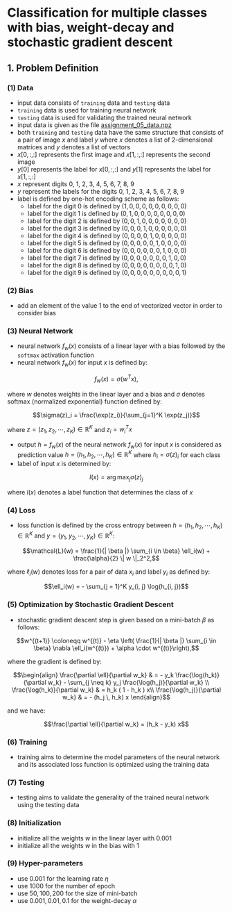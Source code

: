 # Classification for multiple classes with bias, weight-decay and stochastic gradient descent

## 1. Problem Definition

### (1) Data

- input data consists of `training` data and `testing` data
- `training` data is used for training neural network
- `testing` data is used for validating the trained neural network
- input data is given as the file [assignment_05_data.npz](https://gitlab.com/cau-class/neural-network/2021-2/assignment/-/blob/main/05/assignment_05_data.npz)
- both `training` and `testing` data have the same structure that consists of a pair of image $`x`$ and label $`y`$ where $`x`$ denotes a list of 2-dimensional matrices and $`y`$ denotes a list of vectors
- $`x[0, :, :]`$ represents the first image and $`x[1, :, :]`$ represents the second image
- $`y[0]`$ represents the label for $`x[0, :, :]`$ and $`y[1]`$ represents the label for $`x[1, :, :]`$
- $`x`$ represent digits 0, 1, 2, 3, 4, 5, 6, 7, 8, 9
- $`y`$ represent the labels for the digits 0, 1, 2, 3, 4, 5, 6, 7, 8, 9
- label is defined by one-hot encoding scheme as follows:
  - label for the digit 0 is defined by $`(1, 0, 0, 0, 0, 0, 0, 0, 0, 0)`$
  - label for the digit 1 is defined by $`(0, 1, 0, 0, 0, 0, 0, 0, 0, 0)`$
  - label for the digit 2 is defined by $`(0, 0, 1, 0, 0, 0, 0, 0, 0, 0)`$
  - label for the digit 3 is defined by $`(0, 0, 0, 1, 0, 0, 0, 0, 0, 0)`$
  - label for the digit 4 is defined by $`(0, 0, 0, 0, 1, 0, 0, 0, 0, 0)`$
  - label for the digit 5 is defined by $`(0, 0, 0, 0, 0, 1, 0, 0, 0, 0)`$
  - label for the digit 6 is defined by $`(0, 0, 0, 0, 0, 0, 1, 0, 0, 0)`$
  - label for the digit 7 is defined by $`(0, 0, 0, 0, 0, 0, 0, 1, 0, 0)`$
  - label for the digit 8 is defined by $`(0, 0, 0, 0, 0, 0, 0, 0, 1, 0)`$
  - label for the digit 9 is defined by $`(0, 0, 0, 0, 0, 0, 0, 0, 0, 1)`$

### (2) Bias

- add an element of the value $`1`$ to the end of vectorized vector in order to consider bias

### (3) Neural Network

- neural network $`f_w(x)`$ consists of a linear layer with a bias followed by the `softmax` activation function 
- neural network $`f_w(x)`$ for input $`x`$ is defined by:
```math
f_w(x) = \sigma( w^T x ),
```
where $`w`$ denotes weights in the linear layer and a bias and $`\sigma`$ denotes softmax (normalized exponential) function defined by:
```math
\sigma(z)_i = \frac{\exp(z_i)}{\sum_{j=1}^K \exp(z_j)}
```
where $`z = (z_1, z_2, \cdots, z_K) \in \mathbb{R}^K`$ and $`z_i = w_i^T x`$
- output $`h = f_w(x)`$ of the neural network $`f_w(x)`$ for input $`x`$ is considered as prediction value $`h = (h_1, h_2, \cdots, h_K) \in \mathbb{R}^K`$ where $`h_i = \sigma(z)_i`$ for each class
- label of input $`x`$ is determined by:
```math
l(x) = \arg\max_j \sigma(z)_j
```
where $`l(x)`$ denotes a label function that determines the class of $`x`$

### (4) Loss

- loss function is defined by the cross entropy between $`h = (h_1, h_2, \cdots, h_K) \in \mathbb{R}^K`$ and $`y = (y_1, y_2, \cdots, y_K) \in \mathbb{R}^K`$:
```math
\mathcal{L}(w) = \frac{1}{| \beta |} \sum_{i \in \beta} \ell_i(w) + \frac{\alpha}{2} \| w \|_2^2,
```
where $`\ell_i(w)`$ denotes loss for a pair of data $`x_i`$ and label $`y_i`$ as defined by:
```math
\ell_i(w) = - \sum_{j = 1}^K y_{i, j} \log(h_{i, j})
```

### (5) Optimization by Stochastic Gradient Descent

- stochastic gradient descent step is given based on a mini-batch $`\beta`$ as follows:
```math
w^{(t+1)} \coloneqq w^{(t)} - \eta \left( \frac{1}{| \beta |} \sum_{i \in \beta} \nabla \ell_i(w^{(t)}) + \alpha \cdot w^{(t)}\right),
```
where the gradient is defined by:
```math
\begin{align}
\frac{\partial \ell}{\partial w_k} & = - y_k \frac{\log(h_k)}{\partial w_k} - \sum_{j \neq k} y_j \frac{\log(h_j)}{\partial w_k} \\
\frac{\log(h_k)}{\partial w_k} & =  h_k ( 1 - h_k ) x\\
\frac{\log(h_j)}{\partial w_k}  & = - (h_j \, h_k) x
\end{align}
```
and we have:
```math
\frac{\partial \ell}{\partial w_k} = (h_k - y_k) x
```

### (6) Training

- training aims to determine the model parameters of the neural network and its associated loss function is optimized using the training data

### (7) Testing

- testing aims to validate the generality of the trained neural network using the testing data

### (8) Initialization

- initialize all the weights $`w`$ in the linear layer with $`0.001`$
- initialize all the weights $`w`$ in the bias with $`1`$

### (9) Hyper-parameters

- use $`0.001`$ for the learning rate $`\eta`$
- use $`1000`$ for the number of epoch
- use $`50, 100, 200`$ for the size of mini-batch
- use $`0.001, 0.01, 0.1`$ for the weight-decay $`\alpha`$